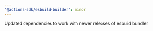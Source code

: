 ```yaml
---
"@actions-sdk/esbuild-builder": minor
---
```


Updated dependencies to work with newer releases of esbuild bundler